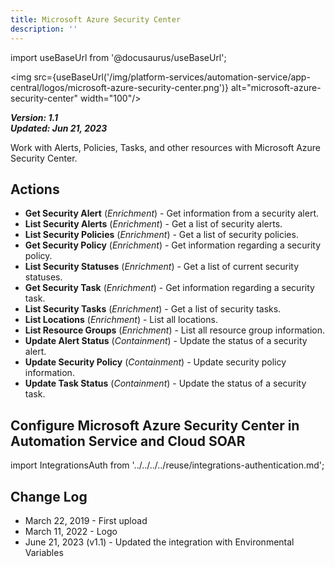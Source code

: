 ```yaml
---
title: Microsoft Azure Security Center
description: ''
---
```

import useBaseUrl from '@docusaurus/useBaseUrl';

<img src={useBaseUrl('/img/platform-services/automation-service/app-central/logos/microsoft-azure-security-center.png')} alt="microsoft-azure-security-center" width="100"/>

***Version: 1.1  
Updated: Jun 21, 2023***

Work with Alerts, Policies, Tasks, and other resources with Microsoft Azure Security Center.

## Actions

* **Get Security Alert** (*Enrichment*) - Get information from a security alert.
* **List Security Alerts** (*Enrichment*) - Get a list of security alerts.
* **List Security Policies** (*Enrichment*) - Get a list of security policies.
* **Get Security Policy** (*Enrichment*) - Get information regarding a security policy.
* **List Security Statuses** (*Enrichment*) - Get a list of current security statuses.
* **Get Security Task** (*Enrichment*) - Get information regarding a security task.
* **List Security Tasks** (*Enrichment*) - Get a list of security tasks.
* **List Locations** (*Enrichment*) - List all locations.
* **List Resource Groups** (*Enrichment*) - List all resource group information.
* **Update Alert Status** (*Containment*) - Update the status of a security alert.
* **Update Security Policy** (*Containment*) - Update security policy information.
* **Update Task Status** (*Containment*) - Update the status of a security task.

## Configure Microsoft Azure Security Center in Automation Service and Cloud SOAR

import IntegrationsAuth from '../../../../reuse/integrations-authentication.md';

<IntegrationsAuth/>

## Change Log

* March 22, 2019 - First upload
* March 11, 2022 - Logo
* June 21, 2023 (v1.1) - Updated the integration with Environmental Variables
